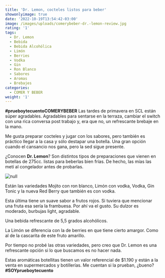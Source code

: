 ```yaml
---
title: 'Dr. Lemon, cocteles listos para beber'
showonlyimage: true
date: '2022-10-19T13:54:42-03:00'
image: /images/uploads/comerybeber-dr.-lemon-review.jpg
rating: '1'
tags:
  - Dr. Lemon
  - Bebida
  - Bebida Alcohólica
  - Limón
  - Berries
  - Vodka
  - Gin
  - Ron Blanco
  - Sabores
  - Aromas
  - Brebajes
categories:
  - COMER Y BEBER
weight: '1'
---
```

**\#prueboytecuentoCOMERYBEBER** Las tardes de primavera en SCL están súper agradables. Agradables para sentarse en la terraza, cambiar el switch con una rica conversa post trabajo y, era que no, un refrescante brebaje en la mano.

<!--more-->

Me gusta preparar cocteles y jugar con los sabores, pero también es práctico llegar a la casa y sólo destapar una botella. Una gran opción cuando el cansancio nos gana, pero la sed sigue presente.

¿Conocen **Dr. Lemon**? Son distintos tipos de preparaciones que vienen en botellas de 275cc. listas para beberlas bien frías. De hecho, las mías las metí al congelador antes de probarlas.

![null](/images/uploads/comerybeber-dr.-lemon-review.jpg)

Están las variedades Mojito con ron blanco, Limón con vodka, Vodka, Gin Tonic y la nueva Red Berry que también es con vodka.

Esta última tiene un suave sabor a frutos rojos. Si tuviera que mencionar una fruta esa sería la frambuesa. Por ahí va el gusto. Su dulzor es moderado, burbujas light, agradable.

Una bebida refrescante de 5,5 grados alcohólicos. 

La Limón se diferencia con la de berries en que tiene cierto amargor. Como al de la cascarita de este fruto amarillo. 

Por tiempo no probé las otras variedades, pero creo que Dr. Lemon es una refrescante opción si lo que buscamos es no hacer nada.

Estas aromáticas botellitas tienen un valor referencial de $1.190 y están a la venta en supermercados y botillerías. Me cuentan si la prueban, ¿bueno? **\#SOYprueboytecuento**
